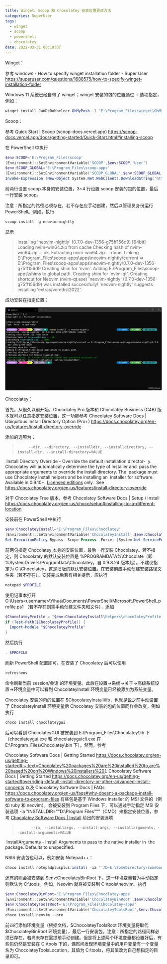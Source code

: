 ```yaml
---
title: Winget、Scoop 和 Chocolatey 安装位置更改方法
categories: SuperUser
tags:
  - winget
  - scoop
  - powershell
  - chocolatey
date: 2022-03-31 00:19:07
---
```


Winget：

参考
windows - How to specify winget installation folder - Super User
https://superuser.com/questions/1688575/how-to-specify-winget-installation-folder

Windows 11 系统已经自带了 winget；winget 安装的包的位置通过 -l 选项指定，例如：

```powershell
winget install JanDeDobbeleer.OhMyPosh -l "E:\Program_Files\winget\OhMyPosh"
```

Scoop：

参考
Quick Start | Scoop (scoop-docs.vercel.app)
https://scoop-docs.vercel.app/docs/getting-started/Quick-Start.html#installing-scoop

在 PowerShell 中执行

```powershell
$env:SCOOP='E:\Program_Files\scoop'
[Environment]::SetEnvironmentVariable('SCOOP',$env:SCOOP,'User')
$env:SCOOP_GLOBAL='E:\Program_Files\scoop-apps'
[Environment]::SetEnvironmentVariable('SCOOP_GLOBAL',$env:SCOOP_GLOBAL,'Machine')
Invoke-Expression (New-Object System.Net.WebClient).DownloadString('https://get.scoop.sh')
```

前两行设置 scoop 本身的安装位置，3~4 行设置 scoop 安装的包的位置，最后一行安装 scoop。

注意：所指定的路径必须存在，若不存在应手动创建，然后以管理员身份运行 PowerShell。例如，执行

```powershell
scoop install -g neovim-nightly
```

显示

> Installing 'neovim-nightly' (0.7.0-dev-1356-g75ff156d9) [64bit]
> Loading nvim-win64.zip from cache
> Checking hash of nvim-win64.zip ... ok.
> Extracting nvim-win64.zip ... done.
> Linking E:\Program_Files\scoop-apps\apps\neovim-nightly\current => E:\Program_Files\scoop-apps\apps\neovim-nightly\0.7.0-dev-1356-g75ff156d9
> Creating shim for 'nvim'.
> Adding E:\Program_Files\scoop-apps\shims to global path.
> Creating shim for 'nvim-qt'.
> Creating shortcut for Neovim (nvim-qt.exe)
> 'neovim-nightly' (0.7.0-dev-1356-g75ff156d9) was installed successfully!
> 'neovim-nightly' suggests installing 'extras/vcredist2022'.

成功安装在指定位置：

![img](2022-03/80f038828d57455e89d5a9f7285a3f26.png)

Chocolatey：

首先，从很久以前开始，Chocolatey Pro 版本和 Chocolatey Business (C4B) 版本就可以任意指定安装位置，这一功能参考
Chocolatey Software Docs | Ubiquitous Install Directory Option (Pro+)
https://docs.chocolatey.org/en-us/features/install-directory-override

添加的选项为：

>     ​     --dir, --directory, --installdir, --installdirectory, --install-dir, --install-directory=VALUE
  ​     Install Directory Override - Override the default installation director-
  ​       y. Chocolatey will automatically determine the type of installer and 
  ​       pass the appropriate arguments to override the install directory. The 
  ​       package must use Chocolatey install helpers and be installing an 
  ​       installer for software. Available in 0.9.10+. [Licensed editions](https://chocolatey.org/compare) only. 
  ​       See https://docs.chocolatey.org/en-us/features/install-directory-override 

对于 Chocolatey Free 版本，参考
Chocolatey Software Docs | Setup / Install
https://docs.chocolatey.org/en-us/choco/setup#installing-to-a-different-location

安装前在 PowerShell 中执行

```powershell
$env:ChocolateyInstall='E:\Program_Files\Chocolatey'
[Environment]::SetEnvironmentVariable('ChocolateyInstall',$env:ChocolateyInstall,'Machine')
Set-ExecutionPolicy Bypass -Scope Process -Force; [System.Net.ServicePointManager]::SecurityProtocol = [System.Net.ServicePointManager]::SecurityProtocol -bor 3072; iex ((New-Object System.Net.WebClient).DownloadString('https://community.chocolatey.org/install.ps1'))
```

前两句指定 Chocolatey 本身的安装位置，最后一行安装 Chocolatey。若不指定，则 Chocolatey 的默认安装位置是 %PROGRAMDATA%\Chocolate（即 %SystemDrive%\ProgramData\Chocolatey，自 0.9.8.24 版本起）。不建议指定为 C:\Chocolatey，这是旧版的默认安装位置。在安装前应手动创建安装路径文件夹（若不存在）。安装完成后若有相关提示，应执行

```powershell
notepad $PROFILE
```

使用记事本打开 C:\Users\<username>\Yihua\Documents\PowerShell\Microsoft.PowerShell_profile.ps1 （若不存在则需手动创建文件夹和文件），添加

```powershell
$ChocolateyProfile = "$env:ChocolateyInstall\helpers\chocolateyProfile.psm1"
if (Test-Path($ChocolateyProfile)) {
  Import-Module "$ChocolateyProfile"
}
```

然后执行

```powershell
. $PROFILE
```

刷新 PowerShell 配置即可。在安装了 Chocolatey 后可以使用

```powershell
refreshenv
```

命令刷新当前 session/会话 的环境变量。此后在设置->系统->关于->高级系统设置->环境变量中可以看到 ChocolateyInstall 环境变量已经被添加为系统变量。

Chocolatey 安装的包的位置在 $ChocolateyInstall\lib，也就是说之前手动设置了 ChocolateyInstall 环境变量后 Chocolatey 安装的包的位置同样会改变，例如执行

```powershell
choco install chocolateygui
```

后可以看到 ChocolateyGUI 被安装到 E:\Program_Files\Chocolatey\lib 下（chocolateygui.exe 和 chocolateyguicli.exe 在 E:\Program_Files\Chocolatey\bin 下）。然而，参考

Chocolatey Software Docs | Getting Started
https://docs.chocolatey.org/en-us/getting-started#:~:text=Chocolatey%20packages%20are%20installed%20to,are%20based%20on%20Windows%20installers%20(.
Chocolatey Software Docs | Getting Started
https://docs.chocolatey.org/en-us/getting-started#overriding-default-install-directory-or-other-advanced-install-concepts
以及
Chocolatey Software Docs | FAQs
https://docs.chocolatey.org/en-us/faqs#why-doesnt-a-package-install-software-to-program-files
有些包是基于 Windows Installer 的 MSI 文件的（例如 ruby 和 neovim），会被安装到 Program Files 下，可以通过手动指定 MSI 安装选项 -ia "INSTALLDIR=""D:\Program Files"""（CMD）来指定安装位置，参考 [Chocolatey Software Docs | Install](https://docs.chocolatey.org/en-us/choco/commands/install#installarguments) 给出的安装选项

>      ​     --ia, --installargs, --install-args, --installarguments, --install-arguments=VALUE
  ​     InstallArguments - Install Arguments to pass to the native installer in 
  ​       the package. Defaults to unspecified.

NSIS 安装包也可以，例如安装 Notepad++：

```powershell
choco install notepadplusplus.install -ia "'/D=E:\SomeDirectory\somebody\npp'"
```

还有的则会被安装到 $env:ChocolateyBinRoot 下，这一环境变量若为手动指定则默认为 C:\tools。例如，Neovim 就将被安装到 C:\tools\neovim。执行

```powershell
$env:ChocolateyBinRoot='E:\Program_Files\Chocolatey-apps'
[Environment]::SetEnvironmentVariable('ChocolateyBinRoot',$env:ChocolateyBinRoot,'Machine'
$env:ChocolateyToolsRoot='E:\Program_Files\Chocolatey-apps'
[Environment]::SetEnvironmentVariable('ChocolateyToolsRoot',$env:ChocolateyToolsRoot,'Machine')
choco install neovim --pre
```


前四行添加环境变量（根据文档，\$ChocolateyToolsRoot 环境变量将取代 $ChocolateyBinRoot 环境变量），最后一行安装包。注意：所指定的路径同样必须已存在，若尚未存在需提前手动创建。但是将上述两个环境变量都设置好后，有些包仍然是安装在 C:\tools 下的，偶然间发现环境变量中的用户变量有一个变量名为 ChocolateyToolsLocation，其值为 C:\tools，将其值改为自己想指定的目录即可。
